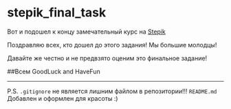 # stepik_final_task

Вот и подошел к концу замечательный курс на [Stepik](https://stepik.org/course/575/syllabus)

Поздравляю всех, кто дошел до этого задания! Мы большие молодцы!

Давайте же честно и не предвзято оценим это финальное задание!

##Всем GoodLuck and HaveFun
___

P.S. `.gitignore` не является лишним файлом в репозитории!!!
`README.md` Добавлен и оформлен для красоты :)
